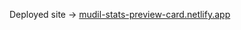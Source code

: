 

Deployed site -> <a href='mudil-stats-preview-card.netlify.app'>mudil-stats-preview-card.netlify.app</a>

